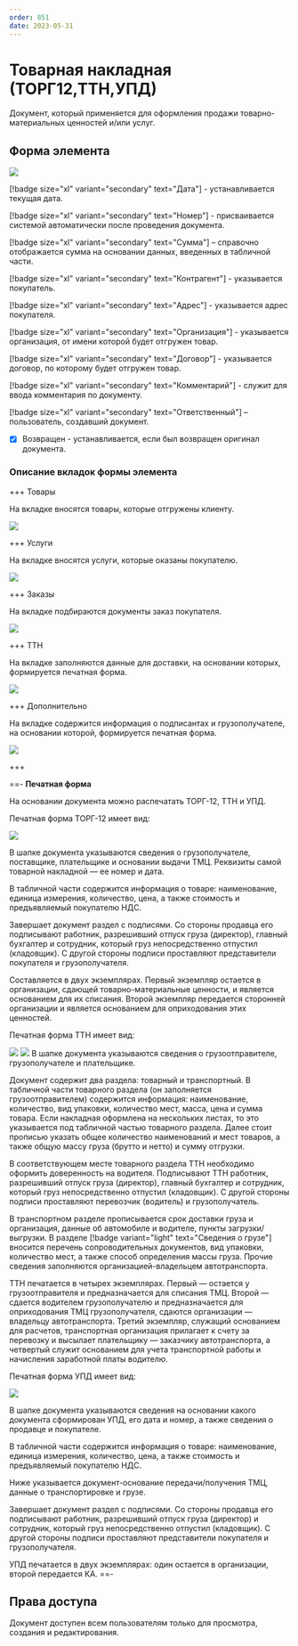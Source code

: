 ```yaml
---
order: 851
date: 2023-05-31
---
```

# Товарная накладная (ТОРГ12,ТТН,УПД)

Документ, который применяется для оформления продажи товарно-материальных ценностей и/или услуг.

## Форма элемента

![](/images/Товарная_накладная.jpg)

[!badge size="xl" variant="secondary" text="Дата"] - устанавливается текущая дата.

[!badge size="xl" variant="secondary" text="Номер"] -  присваивается системой автоматически после проведения документа.

[!badge size="xl" variant="secondary" text="Сумма"] – справочно отображается сумма на основании данных, введенных в табличной части.

[!badge size="xl" variant="secondary" text="Контрагент"] - указывается покупатель.

[!badge size="xl" variant="secondary" text="Адрес"] - указывается адрес покупателя.

[!badge size="xl" variant="secondary" text="Организация"] - указывается организация, от имени которой будет отгружен товар.

[!badge size="xl" variant="secondary" text="Договор"] - указывается договор, по которому будет отгружен товар.

[!badge size="xl" variant="secondary" text="Комментарий"] - служит для ввода комментария по документу.

[!badge size="xl" variant="secondary" text="Ответственный"] – пользователь, создавший документ.

- [x] Возвращен - устанавливается, если был возвращен оригинал документа.

### Описание вкладок формы элемента

+++ Товары

На вкладке вносятся товары, которые отгружены клиенту.

![](/images/Вкладка_товары_товарная_накладная.jpg)

+++ Услуги

На вкладке вносятся услуги, которые оказаны покупателю.

![](/images/Вкладка_услуги_товарная_накладная.jpg)

+++ Заказы

На вкладке подбираются документы заказ покупателя.

![](/images/Вкладка_заказы_товарная_накладная.jpg)

+++ ТТН

На вкладке заполняются данные для доставки, на основании которых, формируется печатная форма.

![](/images/Вкладка_ттн_товарная_накладная.jpg)

+++ Дополнительно

На вкладке содержится информация о подписантах и грузополучателе, на основании которой, формируется печатная форма.

![](/images/Вкладка_дополнительно_товарная_накладная.jpg)
 
+++

==- **Печатная форма**

На основании документа можно распечатать ТОРГ-12, ТТН и УПД. 

Печатная форма ТОРГ-12 имеет вид:

![](/images/Печатная_форма_товарная_накладная.png)

В шапке документа указываются сведения о грузополучателе, поставщике, плательщике и основании выдачи ТМЦ. Реквизиты самой товарной накладной — ее номер и дата.

В табличной части содержится информация о товаре: наименование, единица измерения, количество, цена, а также стоимость и предъявляемый покупателю НДС.

Завершает документ раздел с подписями. Со стороны продавца его подписывают работник, разрешивший отпуск груза (директор), главный бухгалтер и сотрудник, который груз непосредственно отпустил (кладовщик). С другой стороны подписи проставляют представители покупателя и грузополучателя.

Составляется в двух экземплярах. Первый экземпляр остается в организации, сдающей товарно-материальные ценности, и является основанием для их списания. Второй экземпляр передается сторонней организации и является основанием для оприходования этих ценностей.

Печатная форма ТТН имеет вид:

![](/images/Печатная_форма_ттн_1.png)
![](/images/Печатная_форма_ттн_2.png)
В шапке документа указываются сведения о грузоотправителе, грузополучателе и плательщике.

Документ содержит два раздела: товарный и транспортный.
В табличной части товарного раздела (он заполняется грузоотправителем) содержится информация: наименование, количество, вид упаковки, количество мест, масса, цена и сумма товара. Если накладная оформлена на нескольких листах, то это указывается под табличной частью товарного раздела. Далее стоит прописью указать общее количество наименований и мест товаров, а также общую массу груза (брутто и нетто) и сумму отгрузки.

В соответствующем месте товарного раздела ТТН необходимо оформить доверенность на водителя. Подписывают ТТН работник, разрешивший отпуск груза (директор), главный бухгалтер и сотрудник, который груз непосредственно отпустил (кладовщик). С другой стороны подписи проставляют перевозчик (водитель) и грузополучатель.

В транспортном разделе прописывается срок доставки груза и организация, данные об автомобиле и водителе, пункты загрузки/выгрузки. В разделе [!badge variant="light" text="Сведения о грузе"] вносится перечень сопроводительных документов, вид упаковки, количество мест, а также способ определения массы груза. Прочие сведения заполняются организацией-владельцем автотранспорта. 

ТТН печатается в четырех экземплярах. Первый — остается у грузоотправителя и предназначается для списания ТМЦ. Второй — сдается водителем грузополучателю и предназначается для оприходования ТМЦ грузополучателя, сдаются организации — владельцу автотранспорта. Третий экземпляр, служащий основанием для расчетов, транспортная организация прилагает к счету за перевозку и высылает плательщику — заказчику автотранспорта, а четвертый служит основанием для учета транспортной работы и начисления заработной платы водителю.

Печатная форма УПД имеет вид:

![](/images/Печатная_форма_упд.jpg)

В шапке документа указываются сведения на основании какого документа сформирован УПД, его дата и номер, а также сведения о продавце и покупателе.

В табличной части содержится информация о товаре: наименование, единица измерения, количество, цена, а также стоимость и предъявляемый покупателю НДС.

Ниже указывается документ-основание передачи/получения ТМЦ, данные о транспортировке и грузе.

Завершает документ раздел с подписями. Со стороны продавца его подписывают работник, разрешивший отпуск груза (директор) и сотрудник, который груз непосредственно отпустил (кладовщик). С другой стороны подписи проставляют представители покупателя и грузополучателя.

УПД печатается в двух экземплярах: один остается в организации, второй передается КА.
==-

## Права доступа

Документ доступен всем пользователям только для просмотра, создания и редактирования.
